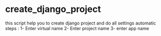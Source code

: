 # create_django_project
this script help you to create django project and do all settings automatic 
steps :
  1- Enter virtual name
  2- Enter project name
  3- enter app name 
  

